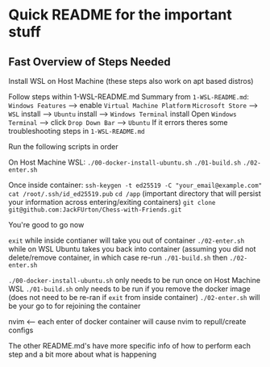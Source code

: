 # Quick README for the important stuff

## Fast Overview of Steps Needed

Install WSL on Host Machine (these steps also work on apt based distros)

Follow steps within 1-WSL-README.md
Summary from `1-WSL-README.md`:
`Windows Features` --> enable `Virtual Machine Platform`
`Microsoft Store` --> `WSL` install --> `Ubuntu` install --> `Windows Terminal` install
Open `Windows Terminal` --> click `Drop Down Bar` --> `Ubuntu`
If it errors theres some troubleshooting steps in `1-WSL-README.md`

Run the following scripts in order 

On Host Machine WSL:
`./00-docker-install-ubuntu.sh`
`./01-build.sh`
`./02-enter.sh`

Once inside container:
`ssh-keygen -t ed25519 -C "your_email@example.com"`
`cat /root/.ssh/id_ed25519.pub`
`cd /app` (important directory that will persist your information across entering/exiting containers)
`git clone git@github.com:JackFUrton/Chess-with-Friends.git`

You're good to go now

`exit` while inside contianer will take you out of container
`./02-enter.sh` while on WSL Ubuntu takes you back into container (assuming you did not delete/remove container, in which case re-run `./01-build.sh` then `./02-enter.sh`

`./00-docker-install-ubuntu.sh` only needs to be run once on Host Machine WSL
`./01-build.sh` only needs to be run if you remove the docker image (does not need to be re-ran if `exit` from inside container)
`./02-enter.sh` will be your go to for rejoining the container

nvim <-- each enter of docker container will cause nvim to repull/create configs

The other README.md's have more specific info of how to perform each step and a bit more about what is happening
